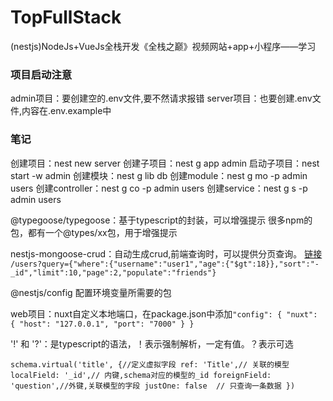 # TopFullStack

(nestjs)NodeJs+VueJs全栈开发《全栈之巅》视频网站+app+小程序——学习

### 项目启动注意

admin项目：要创建空的.env文件,要不然请求报错
server项目：也要创建.env文件,内容在.env.example中

### 笔记

创建项目：nest new server
创建子项目：nest g app admin
启动子项目：nest start -w admin
创建模块：nest g lib db
创建module：nest g mo -p admin users
创建controller：nest g co -p admin users
创建service：nest g s -p admin users

@typegoose/typegoose：基于typescript的封装，可以增强提示
很多npm的包，都有一个@types/xx包，用于增强提示

nestjs-mongoose-crud：自动生成crud,前端查询时，可以提供分页查询。
[链接](https://github.com/topfullstack/nestjs-mongoose-crud)
`/users?query={"where":{"username":"user1","age":{"$gt":18}},"sort":"-_id","limit":10,"page":2,"populate":"friends"}`

@nestjs/config 配置环境变量所需要的包

web项目：nuxt自定义本地端口，在package.json中添加`"config": { "nuxt": { "host": "127.0.0.1", "port": "7000" } }`

'!' 和 '?'：是typescript的语法，！表示强制解析，一定有值。？表示可选

`schema.virtual('title', {//定义虚拟字段
    ref: 'Title',// 关联的模型
    localField: '_id',// 内键,schema对应的模型的_id
    foreignField: 'question',//外键,关联模型的字段
    justOne: false  // 只查询一条数据
})`
